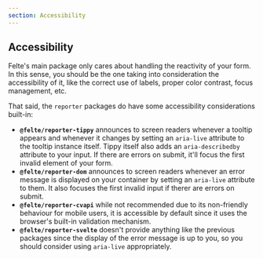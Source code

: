 ```yaml
---
section: Accessibility
---
```


## Accessibility

Felte's main package only cares about handling the reactivity of your form. In this sense, you should be the one taking into consideration the accessibility of it, like the correct use of labels, proper color contrast, focus management, etc.

That said, the `reporter` packages do have some accessibility considerations built-in:

- **`@felte/reporter-tippy`** announces to screen readers whenever a tooltip appears and whenever it changes by setting an `aria-live` attribute to the tooltip instance itself. Tippy itself also adds an `aria-describedby` attribute to your input. If there are errors on submit, it'll focus the first invalid element of your form.
- **`@felte/reporter-dom`** announces to screen readers whenever an error message is displayed on your container by setting an `aria-live` attribute to them. It also focuses the first invalid input if therer are errors on submit.
- **`@felte/reporter-cvapi`** while not recommended due to its non-friendly behaviour for mobile users, it is accessible by default since it uses the browser's built-in validation mechanism.
- **`@felte/reporter-svelte`** doesn't provide anything like the previous packages since the display of the error message is up to you, so you should consider using `aria-live` appropriately.
